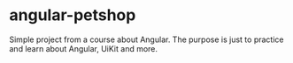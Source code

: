 # angular-petshop
Simple project from a course about Angular. The purpose is just to practice and learn about Angular, UiKit and more.
